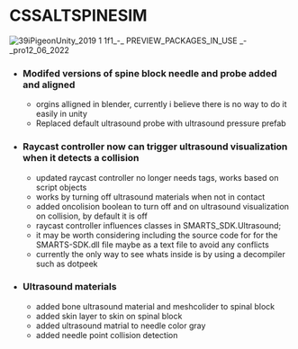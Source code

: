 # CSSALTSPINESIM


  

![39iPigeonUnity_2019 1 1f1_-_ PREVIEW_PACKAGES_IN_USE _-_pro12_06_2022](https://user-images.githubusercontent.com/89361982/173229976-fa6cf115-b7a6-4a3c-b3a4-0cb7265194f6.gif)
- ### Modifed versions of spine block needle and probe added and aligned
  - orgins alligned in blender, currently i believe there is no way to do it easily in unity
  - Replaced default ultrasound probe with ultrasound pressure prefab 
- ### Raycast controller now can trigger ultrasound visualization when it detects a collision
  - updated raycast controller no longer needs tags, works based on script objects
  - works by turning off ultrasound materials when not in contact
  - added oncolision boolean to turn off and on ultrasound visualization on collision, by default it is off
  - raycast controller influences classes in SMARTS_SDK.Ultrasound;
  - it may be worth considering including the source code for for the SMARTS-SDK.dll file maybe as a text file to avoid any conflicts 
  - currently the only way to see whats inside is by using a decompiler such as dotpeek
- ### Ultrasound materials
  - added bone ultrasound material and meshcolider to spinal block
  - added skin layer to skin on spinal block
  - added ultrasound matrial to needle color gray
  - added needle point collision detection

